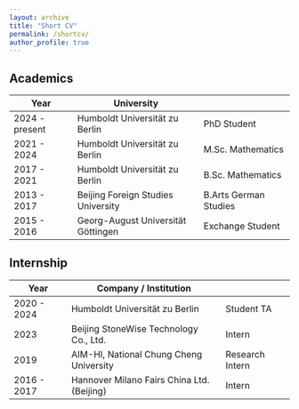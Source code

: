 ```yaml
---
layout: archive
title: "Short CV"
permalink: /shortcv/
author_profile: true
---
```


## Academics

| Year            | University                              |                         |
| ----------      | --------------------------              | -----------------       |
| 2024 - present  | Humboldt Universität zu Berlin          | PhD Student             |
| 2021 - 2024     | Humboldt Universität zu Berlin          | M.Sc. Mathematics       |
| 2017 - 2021     | Humboldt Universität zu Berlin          | B.Sc. Mathematics       |
| 2013 - 2017     | Beijing Foreign Studies University      | B.Arts German Studies   |
| 2015 - 2016     | Georg-August Universität Göttingen      | Exchange Student        |


## Internship

| Year            | Company / Institution                          |                       |
| ----------      | ---------------------------                    | ----------------      |
| 2020 - 2024     | Humboldt Universität zu Berlin                 | Student TA            |
| 2023            | Beijing StoneWise Technology Co., Ltd.         | Intern                |
| 2019            | AIM-HI, National Chung Cheng University        | Research Intern       |
| 2016 - 2017     | Hannover Milano Fairs China Ltd. (Beijing)     | Intern                |
